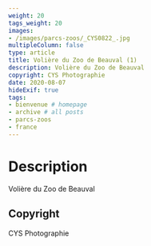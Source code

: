 ```yaml
---
weight: 20
tags_weight: 20
images:
- /images/parcs-zoos/_CYS0822_.jpg
multipleColumn: false
type: article
title: Volière du Zoo de Beauval (1)
description: Volière du Zoo de Beauval
copyright: CYS Photographie
date: 2020-08-07
hideExif: true
tags:
- bienvenue # homepage
- archive # all posts
- parcs-zoos
- france
---
```


# Description

Volière du Zoo de Beauval

## Copyright

CYS Photographie
